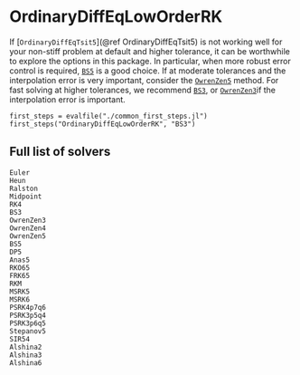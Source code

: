 # OrdinaryDiffEqLowOrderRK

If [`OrdinaryDiffEqTsit5`](@ref OrdinaryDiffEqTsit5) is not working well for your non-stiff problem at default and higher tolerance,
it can be worthwhile to explore the options in this package.
In particular, when more robust error control is required, [`BS5`](@ref) is a good choice.
If at moderate tolerances and the interpolation error is very important,
consider the [`OwrenZen5`](@ref) method.
For fast solving at higher tolerances, we recommend [`BS3`](@ref),
or [`OwrenZen3`](@ref)if the interpolation error is important.

```@eval
first_steps = evalfile("./common_first_steps.jl")
first_steps("OrdinaryDiffEqLowOrderRK", "BS3")
```

## Full list of solvers

```@docs
Euler
Heun
Ralston
Midpoint
RK4
BS3
OwrenZen3
OwrenZen4
OwrenZen5
BS5
DP5
Anas5
RKO65
FRK65
RKM
MSRK5
MSRK6
PSRK4p7q6
PSRK3p5q4
PSRK3p6q5
Stepanov5
SIR54
Alshina2
Alshina3
Alshina6
```
